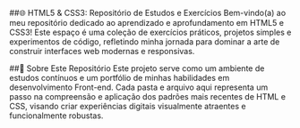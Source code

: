 ##🌐 HTML5 & CSS3: Repositório de Estudos e Exercícios
Bem-vindo(a) ao meu repositório dedicado ao aprendizado e aprofundamento em HTML5 e CSS3! Este espaço é uma coleção de exercícios práticos, projetos simples e experimentos de código, refletindo minha jornada para dominar a arte de construir interfaces web modernas e responsivas.

##🚀 Sobre Este Repositório
Este projeto serve como um ambiente de estudos contínuos e um portfólio de minhas habilidades em desenvolvimento Front-end. Cada pasta e arquivo aqui representa um passo na compreensão e aplicação dos padrões mais recentes de HTML e CSS, visando criar experiências digitais visualmente atraentes e funcionalmente robustas.
